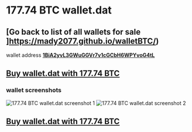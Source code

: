 # 177.74 BTC wallet.dat

## [Go back to list of all wallets for sale ]https://mady2077.github.io/walletBTC/)

wallet address **[1BiA2yvL3GWuGGVr7v1cGCbH6WPYvoG4tL](https://www.blockchain.com/btc/address/1BiA2yvL3GWuGGVr7v1cGCbH6WPYvoG4tL)**

## [Buy wallet.dat with 177.74 BTC](https://satoshidisk.com/pay/CBJBLO)

### wallet screenshots 

![177.74 BTC wallet.dat screenshot 1](https://i.imgur.com/DtfKuu3.png)
![177.74 BTC wallet.dat screenshot 2](https://i.imgur.com/GF4Ww3z.png)

## [Buy wallet.dat with 177.74 BTC](https://satoshidisk.com/pay/CBJBLO)